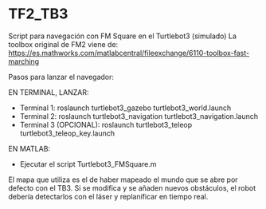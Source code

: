 # TF2_TB3
Script para navegación con FM Square en el Turtlebot3 (simulado)
La toolbox original de FM2 viene de: https://es.mathworks.com/matlabcentral/fileexchange/6110-toolbox-fast-marching

Pasos para lanzar el navegador:

EN TERMINAL, LANZAR:
- Terminal 1: roslaunch turtlebot3_gazebo turtlebot3_world.launch
- Terminal 2: roslaunch turtlebot3_navigation turtlebot3_navigation.launch
- Terminal 3 (OPCIONAL): roslaunch turtlebot3_teleop turtlebot3_teleop_key.launch 

EN MATLAB: 
- Ejecutar el script Turtlebot3_FMSquare.m

El mapa que utiliza es el de haber mapeado el mundo que se abre por defecto con el TB3. Si se modifica y se añaden nuevos obstáculos, el robot debería detectarlos con el láser y replanificar en tiempo real.
